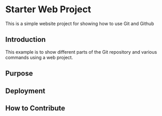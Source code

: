 # Starter Web Project

This is a simple website project for
showing how to use Git and Github
	
## Introduction

This example is to show different parts
of the Git repository and various commands
using a web project.

## Purpose

## Deployment

## How to Contribute